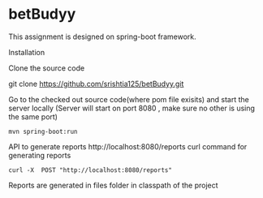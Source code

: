 # betBudyy
This assignment is designed on spring-boot framework.

Installation

Clone the source code

git clone https://github.com/srishtia125/betBudyy.git

Go to the checked out source code(where pom file exisits) and start the server locally (Server will start on port 8080 , make sure no other is using the same port)

```
mvn spring-boot:run
```
API to generate reports
http://localhost:8080/reports
curl command for generating reports
```
curl -X  POST "http://localhost:8080/reports"
```

Reports are generated in files folder in classpath of the project


